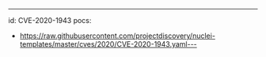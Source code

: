 ---
id: CVE-2020-1943
pocs:
  - https://raw.githubusercontent.com/projectdiscovery/nuclei-templates/master/cves/2020/CVE-2020-1943.yaml---
